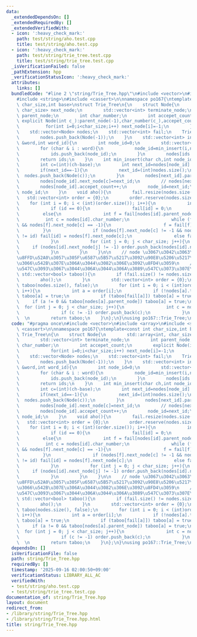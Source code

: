 ```yaml
---
data:
  _extendedDependsOn: []
  _extendedRequiredBy: []
  _extendedVerifiedWith:
  - icon: ':heavy_check_mark:'
    path: test/string/aho.test.cpp
    title: test/string/aho.test.cpp
  - icon: ':heavy_check_mark:'
    path: test/string/trie_tree.test.cpp
    title: test/string/trie_tree.test.cpp
  _isVerificationFailed: false
  _pathExtension: hpp
  _verificationStatusIcon: ':heavy_check_mark:'
  attributes:
    links: []
  bundledCode: "#line 2 \"string/Trie_Tree.hpp\"\n#include <vector>\n#include <array>\n\
    #include <string>\n#include <cassert>\n\nnamespace po167{\ntemplate<const int\
    \ char_size,int base>\nstruct Trie_Tree\n{\n    struct Node{\n        std::array<int,\
    \ char_size> next_node;\n        std::vector<int> terminate_node;\n        int\
    \ parent_node;\n        int char_number;\n        int accepet_count;\n       \
    \ explicit Node(int c_):parent_node(-1),char_number(c_),accepet_count(0){\n  \
    \          for(int i=0;i<char_size;i++) next_node[i]=-1;\n        }\n    };\n\
    \    std::vector<Node> nodes;\n    std::vector<int> fail;\n    Trie_Tree(){\n\
    \        nodes.push_back(Node(-1));\n    }\n    std::vector<int> insert(std::string\
    \ &word,int word_id){\n        int node_id=0;\n        std::vector<int> ids;\n\
    \        for (char & i : word){\n            node_id=min_insert(i,node_id,word_id);\n\
    \            ids.push_back(node_id);\n        }\n        nodes[ids.back()].terminate_node.push_back(word_id);\n\
    \        return ids;\n    }\n    int min_insert(char ch,int node_id,int word_id){\n\
    \        int c=(int)(ch-base);\n        int next_id=nodes[node_id].next_node[c];\n\
    \        if(next_id==-1){\n            next_id=(int)nodes.size();\n          \
    \  nodes.push_back(Node(c));\n        }\n        nodes[next_id].parent_node=node_id;\n\
    \        nodes[node_id].next_node[c]=next_id;\n        // nodes[next_id].accept_node.push_back(word_id);\n\
    \        nodes[node_id].accepet_count++;\n        node_id=next_id;\n        return\
    \ node_id;\n    }\n    void aho(){\n        fail.resize(nodes.size());\n     \
    \   std::vector<int> order = {0};\n        order.reserve(nodes.size());\n    \
    \    for (int i = 0; i < (int)(order.size()); i++){\n            int id = order[i];\n\
    \            if (id == 0){\n                fail[id] = 0;\n            }\n   \
    \         else{\n                int f = fail[nodes[id].parent_node];\n      \
    \          int c = nodes[id].char_number;\n                while (f != fail[f]\
    \ && nodes[f].next_node[c] == -1){\n                    f = fail[f];\n       \
    \         }\n                if (nodes[f].next_node[c] != -1 && nodes[f].next_node[c]\
    \ != id) fail[id] = nodes[f].next_node[c];\n                else fail[id] = 0;\n\
    \            }\n            for (int j = 0; j < char_size; j++){\n           \
    \     if (nodes[id].next_node[j] != -1) order.push_back(nodes[id].next_node[j]);\n\
    \            }\n        }\n    }\n\n    // node \u3067\u3042\u3063\u3066\u3001\
    \u8FFD\u52A0\u3057\u305F\u6587\u5B57\u5217\u3092\u90E8\u5206\u5217\u3068\u3057\
    \u3066\u542B\u307E\u306A\u3044\u3082\u306E\u3092\u8FD4\u3059\n    // aho \u3092\
    \u547C\u3093\u3067\u3044\u306A\u3044\u306A\u3089\u547C\u3073\u307E\u3059\n   \
    \ std::vector<bool> taboo(){\n        if (fail.size() != nodes.size()){\n    \
    \        aho();\n        }\n        std::vector<int> order = {0};\n        std::vector<bool>\
    \ taboo(nodes.size(), false);\n        for (int i = 0; i < (int)order.size();\
    \ i++){\n            int a = order[i];\n            if (!nodes[a].terminate_node.empty())\
    \ taboo[a] = true;\n            if (taboo[fail[a]]) taboo[a] = true;\n       \
    \     if (a != 0 && taboo[nodes[a].parent_node]) taboo[a] = true;\n          \
    \  for (int j = 0; j < char_size; j++){\n                int c = nodes[a].next_node[j];\n\
    \                if (c != -1) order.push_back(c);\n            }\n        }  \
    \  \n        return taboo;\n    }\n};\n}\nusing po167::Trie_Tree;\n"
  code: "#pragma once\n#include <vector>\n#include <array>\n#include <string>\n#include\
    \ <cassert>\n\nnamespace po167{\ntemplate<const int char_size,int base>\nstruct\
    \ Trie_Tree\n{\n    struct Node{\n        std::array<int, char_size> next_node;\n\
    \        std::vector<int> terminate_node;\n        int parent_node;\n        int\
    \ char_number;\n        int accepet_count;\n        explicit Node(int c_):parent_node(-1),char_number(c_),accepet_count(0){\n\
    \            for(int i=0;i<char_size;i++) next_node[i]=-1;\n        }\n    };\n\
    \    std::vector<Node> nodes;\n    std::vector<int> fail;\n    Trie_Tree(){\n\
    \        nodes.push_back(Node(-1));\n    }\n    std::vector<int> insert(std::string\
    \ &word,int word_id){\n        int node_id=0;\n        std::vector<int> ids;\n\
    \        for (char & i : word){\n            node_id=min_insert(i,node_id,word_id);\n\
    \            ids.push_back(node_id);\n        }\n        nodes[ids.back()].terminate_node.push_back(word_id);\n\
    \        return ids;\n    }\n    int min_insert(char ch,int node_id,int word_id){\n\
    \        int c=(int)(ch-base);\n        int next_id=nodes[node_id].next_node[c];\n\
    \        if(next_id==-1){\n            next_id=(int)nodes.size();\n          \
    \  nodes.push_back(Node(c));\n        }\n        nodes[next_id].parent_node=node_id;\n\
    \        nodes[node_id].next_node[c]=next_id;\n        // nodes[next_id].accept_node.push_back(word_id);\n\
    \        nodes[node_id].accepet_count++;\n        node_id=next_id;\n        return\
    \ node_id;\n    }\n    void aho(){\n        fail.resize(nodes.size());\n     \
    \   std::vector<int> order = {0};\n        order.reserve(nodes.size());\n    \
    \    for (int i = 0; i < (int)(order.size()); i++){\n            int id = order[i];\n\
    \            if (id == 0){\n                fail[id] = 0;\n            }\n   \
    \         else{\n                int f = fail[nodes[id].parent_node];\n      \
    \          int c = nodes[id].char_number;\n                while (f != fail[f]\
    \ && nodes[f].next_node[c] == -1){\n                    f = fail[f];\n       \
    \         }\n                if (nodes[f].next_node[c] != -1 && nodes[f].next_node[c]\
    \ != id) fail[id] = nodes[f].next_node[c];\n                else fail[id] = 0;\n\
    \            }\n            for (int j = 0; j < char_size; j++){\n           \
    \     if (nodes[id].next_node[j] != -1) order.push_back(nodes[id].next_node[j]);\n\
    \            }\n        }\n    }\n\n    // node \u3067\u3042\u3063\u3066\u3001\
    \u8FFD\u52A0\u3057\u305F\u6587\u5B57\u5217\u3092\u90E8\u5206\u5217\u3068\u3057\
    \u3066\u542B\u307E\u306A\u3044\u3082\u306E\u3092\u8FD4\u3059\n    // aho \u3092\
    \u547C\u3093\u3067\u3044\u306A\u3044\u306A\u3089\u547C\u3073\u307E\u3059\n   \
    \ std::vector<bool> taboo(){\n        if (fail.size() != nodes.size()){\n    \
    \        aho();\n        }\n        std::vector<int> order = {0};\n        std::vector<bool>\
    \ taboo(nodes.size(), false);\n        for (int i = 0; i < (int)order.size();\
    \ i++){\n            int a = order[i];\n            if (!nodes[a].terminate_node.empty())\
    \ taboo[a] = true;\n            if (taboo[fail[a]]) taboo[a] = true;\n       \
    \     if (a != 0 && taboo[nodes[a].parent_node]) taboo[a] = true;\n          \
    \  for (int j = 0; j < char_size; j++){\n                int c = nodes[a].next_node[j];\n\
    \                if (c != -1) order.push_back(c);\n            }\n        }  \
    \  \n        return taboo;\n    }\n};\n}\nusing po167::Trie_Tree;\n"
  dependsOn: []
  isVerificationFile: false
  path: string/Trie_Tree.hpp
  requiredBy: []
  timestamp: '2025-09-16 02:00:50+09:00'
  verificationStatus: LIBRARY_ALL_AC
  verifiedWith:
  - test/string/aho.test.cpp
  - test/string/trie_tree.test.cpp
documentation_of: string/Trie_Tree.hpp
layout: document
redirect_from:
- /library/string/Trie_Tree.hpp
- /library/string/Trie_Tree.hpp.html
title: string/Trie_Tree.hpp
---
```


